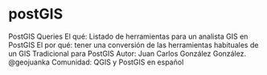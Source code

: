 # postGIS
PostGIS Queries
El qué: Listado de herramientas para un analista GIS en PostGIS
El por qué: tener una conversión de las herramientas habituales de un GIS Tradicional para PostGIS
Autor: Juan Carlos González González. @geojuanka
Comunidad: QGIS y PostGIS en español

